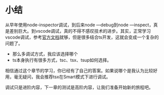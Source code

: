 # 小结

从早年使用node-inspector调试，到后来node —debug到node —inspect，真是差别巨大。到vscode调试，真的不得不感叹技术的进步。其实，正常学习vscode调试，参考[官方文档](https://code.visualstudio.com/docs/nodejs/nodejs-debugging)就够，但是很多结合ts开发，这就会变成一个复杂的问题了。

- 那么多调试方式，我应该选择哪个
- ts本身执行有很多方式，tsc、tsx、tsup如何选择。

相信通过这个章节的学习，你已经有了自己的答案。如果说哪个是我认为比较好用，毫无疑问，我会推荐tsx在Smart模式下进行调试。

调试只是进阶内容，下一章的测试是高阶内容，让我们准备开始新的旅程吧。